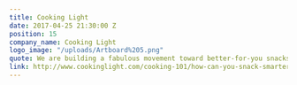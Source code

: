 ```yaml
---
title: Cooking Light
date: 2017-04-25 21:30:00 Z
position: 15
company_name: Cooking Light
logo_image: "/uploads/Artboard%205.png"
quote: We are building a fabulous movement toward better-for-you snacks!
link: http://www.cookinglight.com/cooking-101/how-can-you-snack-smarter-now-a-qa-with-joy-bauer-ms-rdn
---
```


